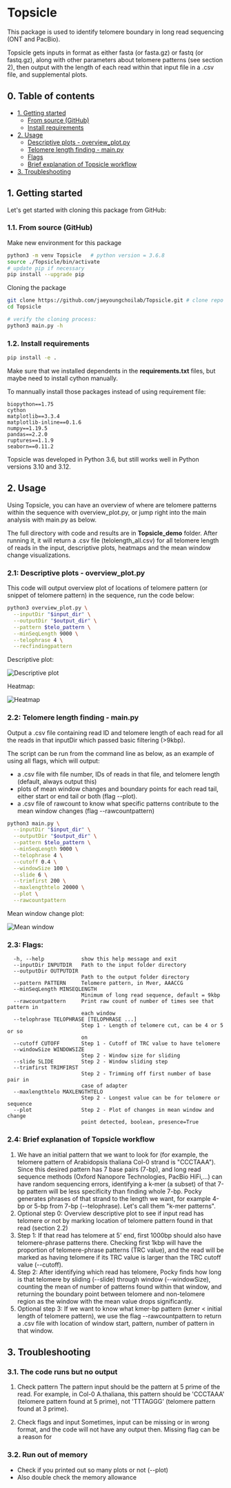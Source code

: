 # Topsicle

This package is used to identify telomere boundary in long read sequencing (ONT and PacBio). 

Topsicle gets inputs in format as either fasta (or fasta.gz) or fastq (or fastq.gz), along with other parameters about telomere patterns (see section 2), then output with the length of each read within that input file in a .csv file, and supplemental plots. 

## 0. Table of contents

* [1. Getting started](#1-getting-started)
  * [From source (GitHub)](#11-from-source-github)
  * [Install requirements](#12-install-requirements)
* [2. Usage](#2-usage)
  * [Descriptive plots - overview_plot.py](#21-descriptive-plots---overview_plotpy)
  * [Telomere length finding - main.py](#22-telomere-length-finding---mainpy)
  * [Flags](#23-flags)
  * [Brief explanation of Topsicle workflow](#24-brief-explanation-of-topsicle-workflow)
* [3. Troubleshooting](#3-troubleshooting)

## 1. Getting started

Let's get started with cloning this package from GitHub: 
### 1.1. From source (GitHub)

Make new environment for this package 
```bash
python3 -m venv Topsicle   # python version = 3.6.8
source ./Topsicle/bin/activate
# update pip if necessary 
pip install --upgrade pip

```

Cloning the package

```bash
git clone https://github.com/jaeyoungchoilab/Topsicle.git # clone repo
cd Topsicle

# verify the cloning process: 
python3 main.py -h
```

### 1.2. Install requirements 
``` bash
pip install -e .
```

Make sure that we installed dependents in the **requirements.txt** files, but maybe need to install cython manually.

To mannually install those packages instead of using requirement file:

``` 
biopython==1.75
cython
matplotlib==3.3.4
matplotlib-inline==0.1.6
numpy==1.19.5
pandas==2.2.0
ruptures==1.1.9
seaborn==0.11.2
```
Topsicle was developed in Python 3.6, but still works well in Python versions 3.10 and 3.12. 

## 2. Usage 

Using Topsicle, you can have an overview of where are telomere patterns within the sequence with overview_plot.py, or jump right into the main analysis with main.py as below.  

The full directory with code and results are in **Topsicle_demo** folder. After running it, it will return a .csv file (telolength_all.csv) for all telomere length of reads in the input, descriptive plots, heatmaps and the mean window change visualizations.

### 2.1: Descriptive plots - overview_plot.py
This code will output overview plot of locations of telomere pattern (or snippet of telomere pattern) in the sequence, run the code below:

```bash
python3 overview_plot.py \
  --inputDir "$input_dir" \
  --outputDir "$output_dir" \
  --pattern $telo_pattern \
  --minSeqLength 9000 \
  --telophrase 4 \
  --recfindingpattern
```

Descriptive plot: 

![Descriptive plot](./Topsicle/Topsicle_demo/result_all/descriptive_plot_1.png)


Heatmap:

![Heatmap](./Topsicle/Topsicle_demo/result_all/heatmap_1.png)


### 2.2: Telomere length finding - main.py
Output a .csv file containing read ID and telomere length of each read for all the reads in that inputDir which passed basic filtering (>9kbp).

The script can be run from the command line as below, as an example of using all flags, which will output:
- a .csv file with file number, IDs of reads in that file, and telomere length (default, always output this)
- plots of mean window changes and boundary points for each read tail, either start or end tail or both (flag --plot).
- a .csv file of rawcount to know what specific patterns contribute to the mean window changes (flag --rawcountpattern)

```bash
python3 main.py \
  --inputDir "$input_dir" \
  --outputDir "$output_dir" \
  --pattern $telo_pattern \
  --minSeqLength 9000 \
  --telophrase 4 \
  --cutoff 0.4 \
  --windowSize 100 \
  --slide 6 \
  --trimfirst 200 \
  --maxlengthtelo 20000 \
  --plot \
  --rawcountpattern
```

Mean window change plot:

![Mean window](./Topsicle/Topsicle_demo/result_all/plot_4_1.png)


### 2.3: Flags: 

```
  -h, --help            show this help message and exit
  --inputDir INPUTDIR   Path to the input folder directory
  --outputDir OUTPUTDIR
                        Path to the output folder directory
  --pattern PATTERN     Telomere pattern, in Mver, AAACCG
  --minSeqLength MINSEQLENGTH
                        Minimum of long read sequence, default = 9kbp
  --rawcountpattern     Print raw count of number of times see that pattern in
                        each window
  --telophrase TELOPHRASE [TELOPHRASE ...]
                        Step 1 - Length of telomere cut, can be 4 or 5 or so
                        on
  --cutoff CUTOFF       Step 1 - Cutoff of TRC value to have telomere
  --windowSize WINDOWSIZE
                        Step 2 - Window size for sliding
  --slide SLIDE         Step 2 - Window sliding step
  --trimfirst TRIMFIRST
                        Step 2 - Trimming off first number of base pair in
                        case of adapter
  --maxlengthtelo MAXLENGTHTELO
                        Step 2 - Longest value can be for telomere or sequence
  --plot                Step 2 - Plot of changes in mean window and change
                        point detected, boolean, presence=True
```

### 2.4: Brief explanation of Topsicle workflow 
1. We have an initial pattern that we want to look for (for example, the telomere pattern of Arabidopsis thaliana Col-0 strand is "CCCTAAA"). Since this desired pattern has 7 base pairs (7-bp), and long read sequence methods (Oxford Nanopore Technologies, PacBio HiFi,...) can have random sequencing errors, identifying a k-mer (a subset) of that 7-bp pattern will be less specificity than finding whole 7-bp. Pocky generates phrases of that strand to the length we want, for example 4-bp or 5-bp from 7-bp (--telophrase). Let's call them "k-mer patterns". 
2. Optional step 0: Overview descriptive plot to see if input read has telomere or not by marking location of telomere pattern found in that read (section 2.2)
3. Step 1: If that read has telomere at 5' end, first 1000bp should also have telomere-phrase patterns there. Checking first 1kbp will have the proportion of telomere-phrase patterns (TRC value), and the read will be marked as having telomere if its TRC value is larger than the TRC cutoff value (--cutoff). 
4. Step 2: After identifying which read has telomere, Pocky finds how long is that telomere by sliding (--slide) through window (--windowSize), counting the mean of number of patterns found within that window, and returning the boundary point between telomere and non-telomere region as the window with the mean value drops significantly. 
5. Optional step 3: If we want to know what kmer-bp pattern (kmer < initial length of telomere pattern), we use the flag --rawcountpattern to return a .csv file with location of window start, pattern, number of pattern in that window. 

## 3. Troubleshooting

### 3.1. The code runs but no output
1. Check pattern
The pattern input should be the pattern at 5 prime of the read. For example, in Col-0 A.thaliana, this pattern should be 'CCCTAAA' (telomere pattern found at 5 prime), not 'TTTAGGG' (telomere pattern found at 3 prime). 

2. Check flags and input 
Sometimes, input can be missing or in wrong format, and the code will not have any output then. Missing flag can be a reason for 

### 3.2. Run out of memory 
- Check if you printed out so many plots or not (--plot)
- Also double check the memory allowance 


